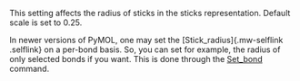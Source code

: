 This setting affects the radius of sticks in the sticks representation.
Default scale is set to 0.25.

In newer versions of PyMOL, one may set the [Stick_radius]{.mw-selflink
.selflink} on a per-bond basis. So, you can set for example, the radius
of only selected bonds if you want. This is done through the
[Set_bond](/index.php/Set_bond "Set bond") command.
